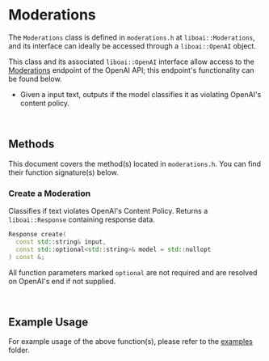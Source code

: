 <h1>Moderations</h1>
<p>The <code>Moderations</code> class is defined in <code>moderations.h</code> at <code>liboai::Moderations</code>, and its interface can ideally be accessed through a <code>liboai::OpenAI</code> object.

This class and its associated <code>liboai::OpenAI</code> interface allow access to the <a href="https://beta.openai.com/docs/api-reference/moderations">Moderations</a> endpoint of the OpenAI API; this endpoint's functionality can be found below.</p>
- Given a input text, outputs if the model classifies it as violating OpenAI's content policy.

<br>
<h2>Methods</h2>
<p>This document covers the method(s) located in <code>moderations.h</code>. You can find their function signature(s) below.</p>

<h3>Create a Moderation</h3>
<p>Classifies if text violates OpenAI's Content Policy. Returns a <code>liboai::Response</code> containing response data.</p>

```cpp
Response create(
  const std::string& input,
  const std::optional<std::string>& model = std::nullopt
) const &;
```

<p>All function parameters marked <code>optional</code> are not required and are resolved on OpenAI's end if not supplied.</p>

<br>
<h2>Example Usage</h2>
<p>For example usage of the above function(s), please refer to the <a href="./examples">examples</a> folder.
